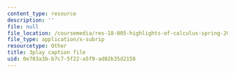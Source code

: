 ```yaml
---
content_type: resource
description: ''
file: null
file_location: /coursemedia/res-18-005-highlights-of-calculus-spring-2010/0e703a3bb7c75f22a5f9ad02b35d2158_IDo4uPyqQbQ.vtt
file_type: application/x-subrip
resourcetype: Other
title: 3play caption file
uid: 0e703a3b-b7c7-5f22-a5f9-ad02b35d2158
---
```

